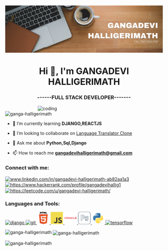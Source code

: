 ![logo](https://github.com/Ganga-halligerimath/Ganga-halligerimath/blob/main/Brown%20Wood%20Minimalist%20Profile%20LinkedIn%20Banner.png)
<h1 align="center">Hi 👋, I'm GANGADEVI HALLIGERIMATH</h1>
<h3 align="center">------FULL STACK DEVELOPER-------</h3>


<img align="right" alt="coding" width="400" src="https://camo.githubusercontent.com/2366b34bb903c09617990fb5fff4622f3e941349e846ddb7e73df872a9d21233/68747470733a2f2f63646e2e6472696262626c652e636f6d2f75736572732f3733303730332f73637265656e73686f74732f363538313234332f6176656e746f2e676966">


<p align="left"> <img src="https://komarev.com/ghpvc/?username=ganga-halligerimath&label=Profile%20views&color=0e75b6&style=flat" alt="ganga-halligerimath" /> </p>


- 🌱 I’m currently learning **DJANGO,REACTJS**

- 👯 I’m looking to collaborate on [Language Translator Clone](https://github.com/Ganga-halligerimath/ENGLISH-HINDI)

- 💬 Ask me about **Python,Sql,Django**

- 📫 How to reach me **gangadevihalligerimath@gmail.com**

<h3 align="left">Connect with me:</h3>
<p align="left">
<a href="https://linkedin.com/in/www.linkedin.com/in/gangadevi-halligerimath-ab82aa1a3" target="blank"><img align="center" src="https://raw.githubusercontent.com/rahuldkjain/github-profile-readme-generator/master/src/images/icons/Social/linked-in-alt.svg" alt="www.linkedin.com/in/gangadevi-halligerimath-ab82aa1a3" height="30" width="40" /></a>
<a href="https://www.hackerrank.com/https://www.hackerrank.com/profile/gangadevihallig1" target="blank"><img align="center" src="https://raw.githubusercontent.com/rahuldkjain/github-profile-readme-generator/master/src/images/icons/Social/hackerrank.svg" alt="https://www.hackerrank.com/profile/gangadevihallig1" height="30" width="40" /></a>
<a href="https://www.leetcode.com/https://leetcode.com/u/gangadevi-halligerimath/" target="blank"><img align="center" src="https://raw.githubusercontent.com/rahuldkjain/github-profile-readme-generator/master/src/images/icons/Social/leet-code.svg" alt="https://leetcode.com/u/gangadevi-halligerimath/" height="30" width="40" /></a>
</p>

<h3 align="left">Languages and Tools:</h3>
<p align="left"> <a href="https://www.djangoproject.com/" target="_blank" rel="noreferrer"> <img src="https://cdn.worldvectorlogo.com/logos/django.svg" alt="django" width="40" height="40"/> </a> <a href="https://git-scm.com/" target="_blank" rel="noreferrer"> <img src="https://www.vectorlogo.zone/logos/git-scm/git-scm-icon.svg" alt="git" width="40" height="40"/> </a> <a href="https://www.w3.org/html/" target="_blank" rel="noreferrer"> <img src="https://raw.githubusercontent.com/devicons/devicon/master/icons/html5/html5-original-wordmark.svg" alt="html5" width="40" height="40"/> </a> <a href="https://developer.mozilla.org/en-US/docs/Web/JavaScript" target="_blank" rel="noreferrer"> <img src="https://raw.githubusercontent.com/devicons/devicon/master/icons/javascript/javascript-original.svg" alt="javascript" width="40" height="40"/> </a> <a href="https://www.oracle.com/" target="_blank" rel="noreferrer"> <img src="https://raw.githubusercontent.com/devicons/devicon/master/icons/oracle/oracle-original.svg" alt="oracle" width="40" height="40"/> </a> <a href="https://www.photoshop.com/en" target="_blank" rel="noreferrer"> <img src="https://raw.githubusercontent.com/devicons/devicon/master/icons/photoshop/photoshop-line.svg" alt="photoshop" width="40" height="40"/> </a> <a href="https://www.python.org" target="_blank" rel="noreferrer"> <img src="https://raw.githubusercontent.com/devicons/devicon/master/icons/python/python-original.svg" alt="python" width="40" height="40"/> </a> <a href="https://www.tensorflow.org" target="_blank" rel="noreferrer"> <img src="https://www.vectorlogo.zone/logos/tensorflow/tensorflow-icon.svg" alt="tensorflow" width="40" height="40"/> </a> </p>

<p><img align="left" src="https://github-readme-stats.vercel.app/api/top-langs?username=ganga-halligerimath&show_icons=true&locale=en&layout=compact" alt="ganga-halligerimath" /></p>

<p>&nbsp;<img align="center" src="https://github-readme-stats.vercel.app/api?username=ganga-halligerimath&show_icons=true&locale=en" alt="ganga-halligerimath" /></p>

<p><img align="center" src="https://github-readme-streak-stats.herokuapp.com/?user=ganga-halligerimath&" alt="ganga-halligerimath" /></p>
